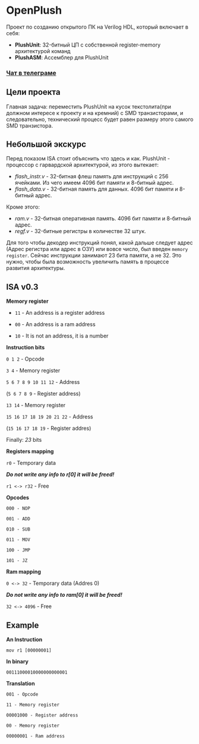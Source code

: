 # OpenPlush
Проект по созданию открытого ПК на Verilog HDL, который включает в себя:
- **PlushUnit**: 32-битный ЦП с собственной register-memory архитектурой команд
- **PlushASM**: Ассемблер для PlushUnit

### [Чат в телеграме](https://t.me/openplushchat)

## Цели проекта
Главная задача: переместить PlushUnit на кусок текстолита(при должном интересе к проекту и на кремний) с SMD транзисторами, и следовательно, технический процесс будет равен размеру этого самого SMD транзистора.

## Небольшой экскурс
Перед показом ISA стоит объяснить что здесь и как. PlushUnit - процессор с гарвардской архитектурой, из этого вытекает:
- *flash_instr.v* - 32-битная флеш память для инструкций с 256 ячейками. Из чего имеем 4096 бит памяти и 8-битный адрес.
- *flash_data.v* - 32-битная память для данных. 4096 бит памяти и 8-битный адрес.
  
Кроме этого:
- *ram.v* - 32-битная оперативная память. 4096 бит памяти и 8-битный адрес.
- *regf.v* - 32-битные регистры в количестве 32 штук.

Для того чтобы декодер инструкций понял, какой дальше следует адрес (Адрес регистра или адрес в ОЗУ) или вовсе число,
был введен `memory register`. Сейчас инструкции занимают 23 бита памяти, а не 32. Это нужно, чтобы была возможность увеличить
память в процессе развития архитектуры.

## ISA v0.3

**Memory register**

- `11` - An address is a register address

- `00` - An address is a ram address

- `10` - It is not an address, it is a number


**Instruction bits**

`0 1 2` - Opcode

`3 4` - Memory register

`5 6 7 8 9 10 11 12` - Address

(`5 6 7 8 9` - Register address)

`13 14` - Memory register

`15 16 17 18 19 20 21 22` - Address

(`15 16 17 18 19` - Register addres)

Finally: *23* bits


**Registers mapping**

`r0` - Temporary data

***Do not write any info to r[0] it will be freed!***

`r1 <-> r32` - Free


**Opcodes**
```
000 - NOP

001 - ADD

010 - SUB

011 - MOV

100 - JMP

101 - JZ
```

**Ram mapping**

`0 <-> 32` - Temporary data (Addres 0)

***Do not write any info to ram[0] it will be freed!***

`32 <-> 4096` - Free

## Example

**An Instruction**

`mov r1 [00000001]`
  
**In binary**

`00111000010000000000001`

**Translation**
```
001 - Opcode

11 - Memory register

00001000 - Register address

00 - Memory register

00000001 - Ram address
```
